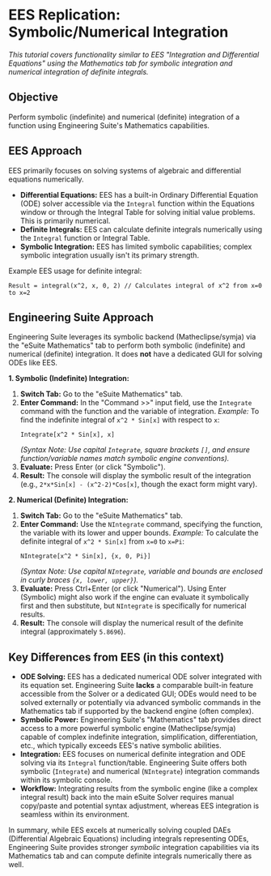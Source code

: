 # EES Replication: Symbolic/Numerical Integration

*This tutorial covers functionality similar to EES "Integration and Differential Equations" using the Mathematics tab for symbolic integration and numerical integration of definite integrals.*

## Objective

Perform symbolic (indefinite) and numerical (definite) integration of a function using Engineering Suite's Mathematics capabilities.

## EES Approach

EES primarily focuses on solving systems of algebraic and differential equations numerically.
*   **Differential Equations:** EES has a built-in Ordinary Differential Equation (ODE) solver accessible via the `Integral` function within the Equations window or through the Integral Table for solving initial value problems. This is primarily numerical.
*   **Definite Integrals:** EES can calculate definite integrals numerically using the `Integral` function or Integral Table.
*   **Symbolic Integration:** EES has limited symbolic capabilities; complex symbolic integration usually isn't its primary strength.

Example EES usage for definite integral:
```EES
Result = integral(x^2, x, 0, 2) // Calculates integral of x^2 from x=0 to x=2
```

## Engineering Suite Approach

Engineering Suite leverages its symbolic backend (Matheclipse/symja) via the "eSuite Mathematics" tab to perform both symbolic (indefinite) and numerical (definite) integration. It does **not** have a dedicated GUI for solving ODEs like EES.

**1. Symbolic (Indefinite) Integration:**

1.  **Switch Tab:** Go to the "eSuite Mathematics" tab.
2.  **Enter Command:** In the "Command >>" input field, use the `Integrate` command with the function and the variable of integration.
    *Example:* To find the indefinite integral of `x^2 * Sin[x]` with respect to `x`:
    ```
    Integrate[x^2 * Sin[x], x]
    ```
    *(Syntax Note: Use capital `Integrate`, square brackets `[]`, and ensure function/variable names match symbolic engine conventions).*
3.  **Evaluate:** Press Enter (or click "Symbolic").
4.  **Result:** The console will display the symbolic result of the integration (e.g., `2*x*Sin[x] - (x^2-2)*Cos[x]`, though the exact form might vary).

**2. Numerical (Definite) Integration:**

1.  **Switch Tab:** Go to the "eSuite Mathematics" tab.
2.  **Enter Command:** Use the `NIntegrate` command, specifying the function, the variable with its lower and upper bounds.
    *Example:* To calculate the definite integral of `x^2 * Sin[x]` from `x=0` to `x=Pi`:
    ```
    NIntegrate[x^2 * Sin[x], {x, 0, Pi}]
    ```
    *(Syntax Note: Use capital `NIntegrate`, variable and bounds are enclosed in curly braces `{x, lower, upper}`).*
3.  **Evaluate:** Press Ctrl+Enter (or click "Numerical"). Using Enter (Symbolic) might also work if the engine can evaluate it symbolically first and then substitute, but `NIntegrate` is specifically for numerical results.
4.  **Result:** The console will display the numerical result of the definite integral (approximately `5.8696`).

## Key Differences from EES (in this context)

*   **ODE Solving:** EES has a dedicated numerical ODE solver integrated with its equation set. Engineering Suite **lacks** a comparable built-in feature accessible from the Solver or a dedicated GUI; ODEs would need to be solved externally or potentially via advanced symbolic commands in the Mathematics tab if supported by the backend engine (often complex).
*   **Symbolic Power:** Engineering Suite's "Mathematics" tab provides direct access to a more powerful symbolic engine (Matheclipse/symja) capable of complex indefinite integration, simplification, differentiation, etc., which typically exceeds EES's native symbolic abilities.
*   **Integration:** EES focuses on numerical definite integration and ODE solving via its `Integral` function/table. Engineering Suite offers both symbolic (`Integrate`) and numerical (`NIntegrate`) integration commands within its symbolic console.
*   **Workflow:** Integrating results from the symbolic engine (like a complex integral result) back into the main eSuite Solver requires manual copy/paste and potential syntax adjustment, whereas EES integration is seamless within its environment.

In summary, while EES excels at numerically solving coupled DAEs (Differential Algebraic Equations) including integrals representing ODEs, Engineering Suite provides stronger *symbolic* integration capabilities via its Mathematics tab and can compute definite integrals numerically there as well.